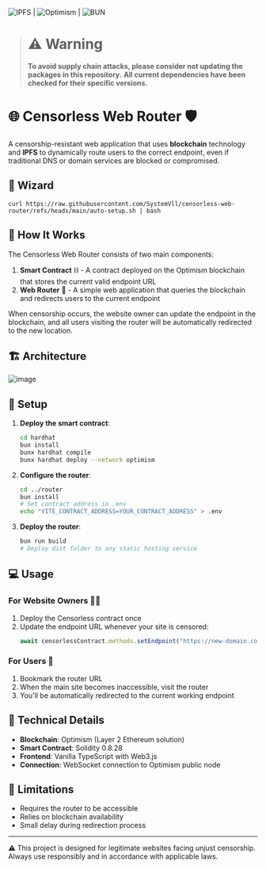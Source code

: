 ![IPFS](https://github.com/ipfs) | ![Optimism](https://github.com/ethereum-optimism/optimism) | ![BUN](https://bun.sh/)

> # ⚠️ Warning
> **To avoid supply chain attacks, please consider not updating the packages in this repository.**
> **All current dependencies have been checked for their specific versions.**

# 🌐 Censorless Web Router 🛡️

A censorship-resistant web application that uses **blockchain** technology and **IPFS** to dynamically route users to the correct endpoint, even if traditional DNS or domain services are blocked or compromised.

## 📜 Wizard
`curl https://raw.githubusercontent.com/SystemVll/censorless-web-router/refs/heads/main/auto-setup.sh | bash`

## 🤔 How It Works

The Censorless Web Router consists of two main components:

1. **Smart Contract** ⛓️ - A contract deployed on the Optimism blockchain that stores the current valid endpoint URL
2. **Web Router** 🔄 - A simple web application that queries the blockchain and redirects users to the current endpoint

When censorship occurs, the website owner can update the endpoint in the blockchain, and all users visiting the router will be automatically redirected to the new location.

## 🏗️ Architecture
![image](https://github.com/user-attachments/assets/32cfffb9-eb07-447b-aeaa-d306459aa1d3)

## 🚀 Setup

1. **Deploy the smart contract**:
   ```bash
   cd hardhat
   bun install
   bunx hardhat compile
   bunx hardhat deploy --network optimism
   ```

2. **Configure the router**:
   ```bash
   cd ../router
   bun install
   # Set contract address in .env
   echo "VITE_CONTRACT_ADDRESS=YOUR_CONTRACT_ADDRESS" > .env
   ```

3. **Deploy the router**:
   ```bash
   bun run build
   # Deploy dist folder to any static hosting service
   ```

## 💻 Usage

### For Website Owners 👨‍💼

1. Deploy the Censorless contract once
2. Update the endpoint URL whenever your site is censored:
   ```javascript
   await censorlessContract.methods.setEndpoint("https://new-domain.com").send({from: ownerAddress});
   ```

### For Users 👥

1. Bookmark the router URL
2. When the main site becomes inaccessible, visit the router
3. You'll be automatically redirected to the current working endpoint

## 🔧 Technical Details

- **Blockchain**: Optimism (Layer 2 Ethereum solution)
- **Smart Contract**: Solidity 0.8.28
- **Frontend**: Vanilla TypeScript with Web3.js
- **Connection**: WebSocket connection to Optimism public node

## 🛑 Limitations

- Requires the router to be accessible
- Relies on blockchain availability
- Small delay during redirection process

---

⚠️ This project is designed for legitimate websites facing unjust censorship. Always use responsibly and in accordance with applicable laws.

